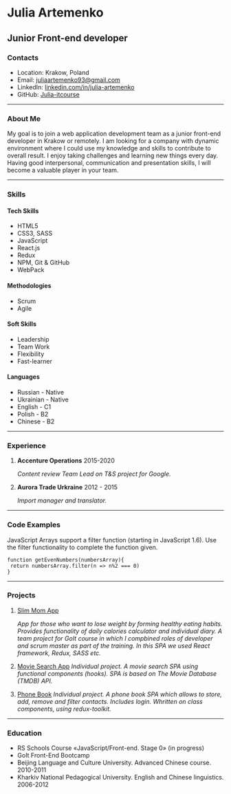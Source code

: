 # Julia Artemenko #

## Junior Front-end developer ##

### Contacts ###
* Location: Krakow, Poland
* Email: juliaartemenko93@gmail.com 
* LinkedIn: [linkedin.com/in/julia-artemenko](https://linkedin.com/in/julia-artemenko)
* GitHub: [Julia-itcourse](https://github.com/Julia-itcourse/)

****

### About Me ###
My goal is to join a web application development team as a junior front-end developer in Krakow or remotely.
I am looking for a company with dynamic environment where I could use my knowledge and skills to contribute to overall result. 
I enjoy taking challenges and learning new things every day. 
Having good interpersonal, communication and presentation skills, I will become a valuable player in your team.

****

### Skills ###
#### Tech Skills ####
* HTML5
* CSS3, SASS
* JavaScript
* React.js
* Redux
* NPM, Git & GitHub
* WebPack

#### Methodologies ####
* Scrum
* Agile

#### Soft Skills ####
* Leadership
* Team Work
* Flexibility
* Fast-learner

#### Languages ####
* Russian - Native
* Ukrainian - Native
* English - C1
* Polish - B2
* Chinese - B2

****

### Experience ###

1. **Accenture Operations**  2015-2020
    
    
    _Content review Team Lead on T&S project for Google._
2. **Aurora Trade Urkraine**  2012 - 2015
    
    
    _Import manager and translator._

****

### Code Examples ###
JavaScript Arrays support a filter function (starting in JavaScript 1.6). Use the filter functionality to complete the function given.

```
function getEvenNumbers(numbersArray){
 return numbersArray.filter(n => n%2 === 0)
}
```
****

### Projects ###
1. [Slim Mom App](https://github.com/irynazalata/react-project-slim-mom/)

   _App for those who want to lose weight by forming healthy eating habits. Provides functionality of daily calories calculator and individual diary.
    A team project for GoIt course in which I compbined roles of developer and scrum master as part of the training. 
    In this SPA we used React framework, Redux, SASS etc._

2. [Movie Search App](https://github.com/Julia-itcourse/movie-search-hooks)
    _Individual project. A movie search SPA using functional components (hooks). SPA is based on The Movie Database (TMDB) API._

3. [Phone Book](https://github.com/Julia-itcourse/goit-react-hw-08-phonebook)
   _Individual project. A phone book SPA which allows to store, add, remove and filter contacts. Includes login. Whritten on class components, using redux-toolkit._
   
****

### Education ###

* RS Schools Course «JavaScript/Front-end. Stage 0» (in progress)
* GoIt Front-End Bootcamp
* Beijing Language and Culture University. Advanced Chinese course. 2010-2011
* Kharkiv National Pedagogical University. English and Chinese linguistics. 2006-2012


